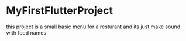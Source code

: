 # MyFirstFlutterProject
this project is a small basic menu for a resturant and its just make sound with food names
